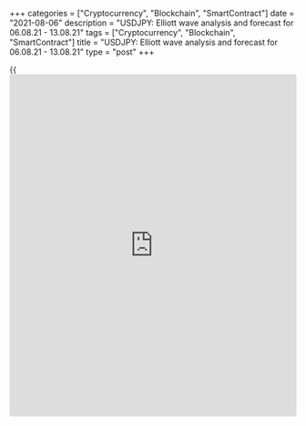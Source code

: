 +++
categories = ["Cryptocurrency", "Blockchain", "SmartContract"]
date = "2021-08-06"
description = "USDJPY: Elliott wave analysis and forecast for 06.08.21 - 13.08.21"
tags = ["Cryptocurrency", "Blockchain", "SmartContract"]
title = "USDJPY: Elliott wave analysis and forecast for 06.08.21 - 13.08.21"
type = "post"
+++

{{<iframe id="large-banner" src="https://www.bounty.group/#slide=14.0" width="100%" height="600" scrolling="no" style="border: 0px solid rgb(216, 221, 230); border-radius: 3px;">}}

2021-08-06

2021-08-06

USDJPY: Elliott wave analysis and forecast for 06.08.21 – 13.08.21Alex
Geuta

 **Main scenario:** consider short positions from corrections below the
level of 110.59 with a target of 108.20 – 107.09.

 **Alternative scenario:** breakout and consolidation above the level of
110.59 will allow the pair to continue rising to the levels of 113.50 –
115.00.

 **Analysis:** Daily TM: apparently, a descending correction of larger
degree finished forming as wave B, and wave С started developing, with
the first wave (1) of С forming inside.

The third wave of smaller degree 3 of (1) continues developing on the H4
chart, with wave i of 3 formed and a downside correction developing as
wave ii of 3 inside. Apparently, wave (а) of ii and wave (b) of ii
formed, and wave (c) of ii continues developing on the H1 chart. If the
presumption is correct, the pair will continue to drop to the levels of
108.20 – 107.09. The level of 110.59 is critical in this scenario as a
breakout will enable the pair to continue growing to the levels of
113.50 – 115.00.

* * *

* * *

## Price chart of USDJPY in real time mode

The content of this article reflects the author’s opinion and does not
necessarily reflect the official position of LiteForex. The material
published on this page is provided for informational purposes only and
should not be considered as the provision of investment advice for the
purposes of Directive 2004/39/EC.

Rate this article:

{{value}}

( {{count}} {{title}} )